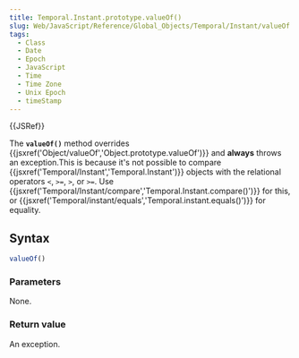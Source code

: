 ```yaml
---
title: Temporal.Instant.prototype.valueOf()
slug: Web/JavaScript/Reference/Global_Objects/Temporal/Instant/valueOf
tags:
  - Class
  - Date
  - Epoch
  - JavaScript
  - Time
  - Time Zone
  - Unix Epoch
  - timeStamp
---
```

{{JSRef}}

The **`valueOf()`** method overrides
{{jsxref('Object/valueOf','Object.prototype.valueOf')}} and
**always** throws an exception.This is because it's not possible to compare
{{jsxref('Temporal/Instant','Temporal.Instant')}} objects with
the relational operators `<`, `>=`, `>`, or `>=`. Use
{{jsxref('Temporal/Instant/compare','Temporal.Instant.compare()')}}
for this, or
{{jsxref('Temporal/instant/equals','Temporal.instant.equals()')}}
for equality.

## Syntax

```js
valueOf()
```

### Parameters

None.

### Return value

An exception.
